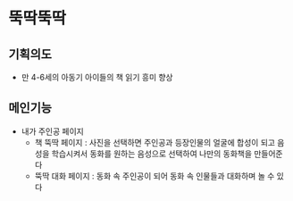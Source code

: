 # 뚝딱뚝딱

## 기획의도
- 만 4-6세의 아동기 아이들의 책 읽기 흥미 향상

## 메인기능
- 내가 주인공 페이지 
  - 책 뚝딱 페이지
    : 사진을 선택하면 주인공과 등장인물의 얼굴에 합성이 되고 음성을 학습시켜서 동화를 원하는 음성으로 선택하여 나만의 동화책을 만들어준다
  - 뚝딱 대화 페이지
    : 동화 속 주인공이 되어 동화 속 인물들과 대화하며 놀 수 있다
